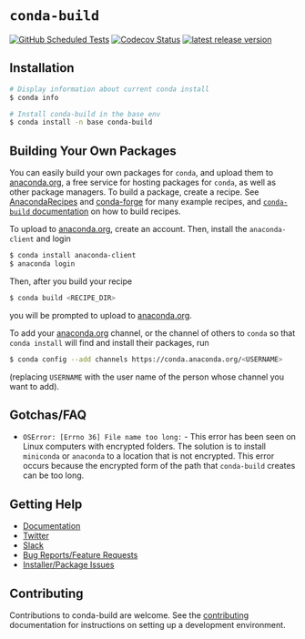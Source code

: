 [codecov-badge]: https://img.shields.io/codecov/c/github/conda/conda-build/main.svg?label=coverage
[release-badge]: https://img.shields.io/github/release/conda/conda-build.svg
[tests-badge]: https://img.shields.io/github/actions/workflow/status/conda/conda-build/tests.yml?branch=main&event=schedule&logo=github

# `conda-build`

[![GitHub Scheduled Tests][tests-badge]](https://github.com/conda/conda-build/actions/workflows/tests.yml?query=branch%3Amain+event%3Aschedule)
[![Codecov Status][codecov-badge]](https://codecov.io/gh/conda/conda-build/branch/main)
[![latest release version][release-badge]](https://github.com/conda/conda/releases)

## Installation

```bash
# Display information about current conda install
$ conda info

# Install conda-build in the base env
$ conda install -n base conda-build
```

## Building Your Own Packages

You can easily build your own packages for `conda`, and upload them to
[anaconda.org](https://anaconda.org), a free service for hosting packages for `conda`, as
well as other package managers. To build a package, create a recipe. See
[AnacondaRecipes](https://github.com/AnacondaRecipes) and [conda-forge](https://github.com/conda-forge) for many example recipes, and
[`conda-build` documentation](https://docs.conda.io/projects/conda-build/en/latest/index.html) on how to build
recipes.

To upload to [anaconda.org](https://anaconda.org), create an account.  Then, install the `anaconda-client`
and login

```bash
$ conda install anaconda-client
$ anaconda login
```

Then, after you build your recipe

```bash
$ conda build <RECIPE_DIR>
```

you will be prompted to upload to [anaconda.org](https://anaconda.org).

To add your [anaconda.org](https://anaconda.org) channel, or the channel of others to `conda` so that `conda install`
will find and install their packages, run

```bash
$ conda config --add channels https://conda.anaconda.org/<USERNAME>
```

(replacing `USERNAME` with the user name of the person whose channel you want
to add).

## Gotchas/FAQ

* `OSError: [Errno 36] File name too long:` - This error has been seen on Linux computers with encrypted folders. The solution is to install `miniconda` or `anaconda` to a location that is not encrypted. This error occurs because the encrypted form of the path that `conda-build` creates can be too long.

## Getting Help

- [Documentation](https://docs.conda.io/projects/conda-build/en/latest)
- [Twitter](https://twitter.com/condaproject)
- [Slack](https://conda.slack.com)
- [Bug Reports/Feature Requests](https://github.com/conda/conda-build/issues)
- [Installer/Package Issues](https://github.com/ContinuumIO/anaconda-issues/issues)

## Contributing

Contributions to conda-build are welcome. See the [contributing](CONTRIBUTING.md) documentation
for instructions on setting up a development environment.
